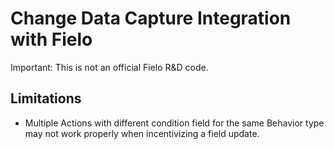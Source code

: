# Change Data Capture Integration with Fielo

Important: This is not an official Fielo R&D code.

## Limitations
- Multiple Actions with different condition field for the same Behavior type may not work properly when incentivizing a field update.